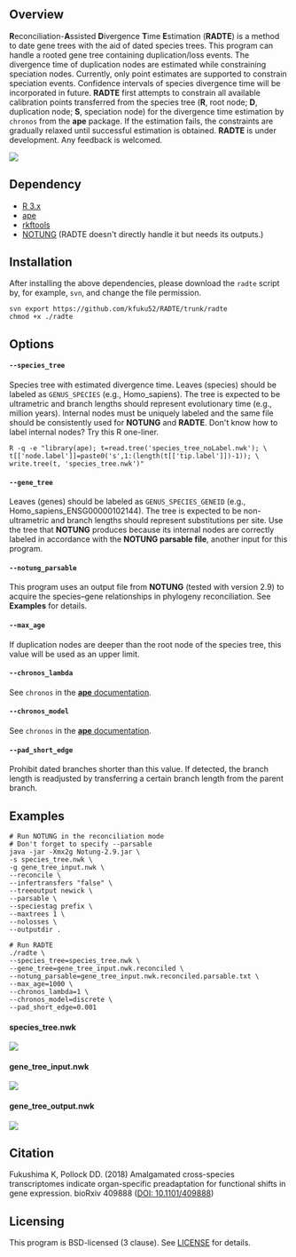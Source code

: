 ## Overview
**R**econciliation-**A**ssisted **D**ivergence **T**ime **E**stimation (**RADTE**) is a method to date gene trees with the aid of dated species trees.
This program can handle a rooted gene tree containing duplication/loss events.
The divergence time of duplication nodes are estimated while constraining speciation nodes.
Currently, only point estimates are supported to constrain speciation events.
Confidence intervals of species divergence time will be incorporated in future. 
**RADTE** first attempts to constrain all available calibration points transferred from the species tree (**R**, root node; **D**, duplication node; **S**, speciation node) for the divergence time estimation by `chronos` from the **ape** package.
If the estimation fails, the constraints are gradually relaxed until successful estimation is obtained.
**RADTE** is under development. Any feedback is welcomed.

![](img/radte_method.svg)

## Dependency
* [R 3.x](https://www.r-project.org/)
* [ape](http://ape-package.ird.fr/)
* [rkftools](https://github.com/kfuku52/rkftools)
* [NOTUNG](http://www.cs.cmu.edu/~durand/Notung/) (RADTE doesn't directly handle it but needs its outputs.)

## Installation
After installing the above dependencies, please download the `radte` script by, for example, `svn`, and change the file permission.
```
svn export https://github.com/kfuku52/RADTE/trunk/radte
chmod +x ./radte
```

## Options
#### `--species_tree`
Species tree with estimated divergence time.
Leaves (species) should be labeled as `GENUS_SPECIES` (e.g., Homo_sapiens).
The tree is expected to be ultrametric and branch lengths should represent evolutionary time (e.g., million years).
Internal nodes must be uniquely labeled and the same file should be consistently used for **NOTUNG** and **RADTE**.
Don't know how to label internal nodes? Try this R one-liner.
```
R -q -e "library(ape); t=read.tree('species_tree_noLabel.nwk'); \
t[['node.label']]=paste0('s',1:(length(t[['tip.label']])-1)); \
write.tree(t, 'species_tree.nwk')"
```
#### `--gene_tree`
Leaves (genes) should be labeled as `GENUS_SPECIES_GENEID` (e.g., Homo_sapiens_ENSG00000102144). The tree is expected to be non-ultrametric and branch lengths should represent substitutions per site. 
Use the tree that **NOTUNG** produces because its internal nodes are correctly labeled in accordance with the **NOTUNG parsable file**, another input for this program.
#### `--notung_parsable`
This program uses an output file from **NOTUNG** (tested with version 2.9) to acquire the species–gene relationships in phylogeny reconciliation.
See **Examples** for details.
#### `--max_age`
If duplication nodes are deeper than the root node of the species tree, this value will be used as an upper limit.
#### `--chronos_lambda`
See `chronos` in the [**ape** documentation](https://www.rdocumentation.org/packages/ape/versions/5.2/topics/chronos).
#### `--chronos_model`
See `chronos` in the [**ape** documentation](https://www.rdocumentation.org/packages/ape/versions/5.2/topics/chronos).
#### `--pad_short_edge`
Prohibit dated branches shorter than this value. If detected, the branch length is readjusted by transferring a certain branch length from the parent branch.

## Examples
```
# Run NOTUNG in the reconciliation mode
# Don't forget to specify --parsable
java -jar -Xmx2g Notung-2.9.jar \
-s species_tree.nwk \
-g gene_tree_input.nwk \
--reconcile \
--infertransfers "false" \
--treeoutput newick \
--parsable \
--speciestag prefix \
--maxtrees 1 \
--nolosses \
--outputdir .

# Run RADTE
./radte \
--species_tree=species_tree.nwk \
--gene_tree=gene_tree_input.nwk.reconciled \
--notung_parsable=gene_tree_input.nwk.reconciled.parsable.txt \
--max_age=1000 \
--chronos_lambda=1 \
--chronos_model=discrete \
--pad_short_edge=0.001
```
#### species_tree.nwk
![](img/radte_species_tree.svg)

#### gene_tree_input.nwk
![](img/radte_gene_tree_input.svg)

#### gene_tree_output.nwk
![](img/radte_gene_tree_output.svg)

## Citation
Fukushima K, Pollock DD. (2018) Amalgamated cross-species transcriptomes indicate organ-specific preadaptation for functional shifts in gene expression. bioRxiv 409888 ([DOI: 10.1101/409888](https://www.biorxiv.org/content/early/2018/09/05/409888))

## Licensing
This program is BSD-licensed (3 clause). See [LICENSE](LICENSE) for details.
